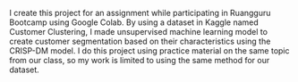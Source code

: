 <p align = "left">I create this project for an assignment while participating in Ruangguru Bootcamp using Google Colab. By using a dataset in Kaggle named Customer Clustering, I made unsupervised machine learning model to create customer segmentation based on their characteristics using the CRISP-DM model. I do this project using practice material on the same topic from our class, so my work is limited to using the same method for our dataset.</p>
